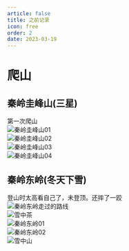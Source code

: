 ```yaml
---
article: false
title: 之前记录
icon: free
order: 2
date: 2023-03-19
---
```


# 爬山
## 秦岭圭峰山(三星)
第一次爬山  
![秦岭圭峰山01](/Images/2023/03/family/before/01.jpg)   
![秦岭圭峰山02](/Images/2023/03/family/before/02.jpg)   
![秦岭圭峰山03](/Images/2023/03/family/before/03.jpg)   
![秦岭圭峰山04](/Images/2023/03/family/before/04.jpg)   
## 秦岭东岭(冬天下雪)
登山时太高看自己了，未登顶。还摔了一跤  
![秦岭东岭走过的路线](/Images/2023/03/family/before/05.jpg)  
![雪中茶](/Images/2023/03/family/before/06.jpg)  
![秦岭东岭01](/Images/2023/03/family/before/07.jpg)  
![秦岭东岭02](/Images/2023/03/family/before/08.jpg)  
![雪中山](/Images/2023/03/family/before/09.jpg)  
